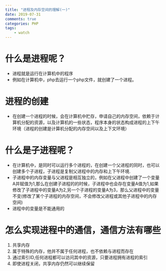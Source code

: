 ```yaml
---
title: "进程及内存空间的理解(一)"
date: 2019-07-31
comments: true
categories: PHP
tags:
    - watch
---
```

# 什么是进程呢？

*  进程就是运行在计算机中的程序
*  例如在计算机中，php去运行一个php文件，就创建了一个进程。

 <!-- more -->

# 进程的创建

*  在创建一个进程的时候，会在计算机中贮存，申请自己的内存空间，依赖于计算机分配的资源，以及计算机的一些状态，程序本身的状态构成进程的上下午环境（进程的创建是计算机分配的内存空间以及上下文环境）


# 什么是子进程呢？

* 在计算机中，是同时可以运行多个进程的，在创建一个父进程的同时，也可以创建多个子进程，子进程是复制父进程中的内存和上下午环境.
* 子进程中的内存变量与父进程是相互独立的，例如在父进程中创建了一个变量A并赋值为1,那么在创建子进程的的时候，子进程中也会存在变量A值为1,如果修改了子进程中的变量A为2,另一个子进程的变量A为3，那么父进程中的变量不变(修改了某个子进程的内存空间，不会修改父进程或其他子进程中的内存空间)
* 进程中的变量是不能通用的

# 怎么实现进程中的通信，通信方法有哪些

1. 共享内存
2. 属于特殊的内存，他并不属于任何进程，也不依赖与进程而存在
3. 通过索引ID,任何进程都可以访问其中的资源，只要进程拥有进程的索引
4. 即使进程关闭，共享内存仍然可以继续保留

